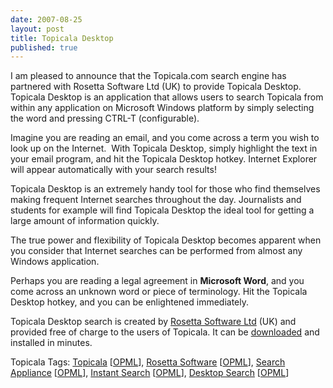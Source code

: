 ```yaml
---
date: 2007-08-25
layout: post
title: Topicala Desktop
published: true
---
```

<p>I am pleased to announce that the Topicala.com search engine has partnered with Rosetta Software Ltd (UK) to provide Topicala Desktop.  Topicala Desktop is an application that allows users to search Topicala from within any application on Microsoft Windows platform by simply selecting the word and pressing CTRL-T (configurable).</p> <p>Imagine you are reading an email, and you come across a term you wish to look up on the Internet.  With Topicala Desktop, simply highlight the text in your email program, and hit the Topicala Desktop hotkey. Internet Explorer will appear automatically with your search results! </p><p>Topicala Desktop is an extremely handy tool for those who find themselves making frequent Internet searches throughout the day. Journalists and students for example will find Topicala Desktop the ideal tool for getting a large amount of information quickly. </p><p>The true power and flexibility of Topicala Desktop becomes apparent when you consider that Internet searches can be performed from almost any Windows application. </p><p>Perhaps you are reading a legal agreement in <b>Microsoft Word</b>, and you come across an unknown word or piece of terminology. Hit the Topicala Desktop hotkey, and you can be enlightened immediately.  </p><p>Topicala Desktop search is created by <a href="http://rosettasoftware.com/">Rosetta Software Ltd</a> (UK) and provided free of charge to the users of Topicala. It can be <a href="http://rosettasoftware.com/downloads/TopicalaDesktop.msi">downloaded</a> and installed in minutes. </p><p> </p><div class="wlWriterSmartContent" style="padding-right: 0px; display: inline; padding-left: 0px; float: none; padding-bottom: 0px; margin: 0px; padding-top: 0px;">Topicala Tags: <a href="http://www.topicala.com/tag/Topicala" rel="tag">Topicala</a> [<a href="http://www.topicala.com/opml/Topicala.opml">OPML</a>], <a href="http://www.topicala.com/tag/Rosetta%20Software" rel="tag">Rosetta Software</a> [<a href="http://www.topicala.com/opml/Rosetta%20Software.opml">OPML</a>], <a href="http://www.topicala.com/tag/Search%20Appliance" rel="tag">Search Appliance</a> [<a href="http://www.topicala.com/opml/Search%20Appliance.opml">OPML</a>], <a href="http://www.topicala.com/tag/Instant%20Search" rel="tag">Instant Search</a> [<a href="http://www.topicala.com/opml/Instant%20Search.opml">OPML</a>], <a href="http://www.topicala.com/tag/Desktop%20Search" rel="tag">Desktop Search</a> [<a href="http://www.topicala.com/opml/Desktop%20Search.opml">OPML</a>]</div><div class="blogger-post-footer"><img class="posterous_download_image" src="https://blogger.googleusercontent.com/tracker/8109338-4151191977640026668?l=www.kinlan.co.uk%2Findex.html" height="1" alt="" width="1" /></div>

